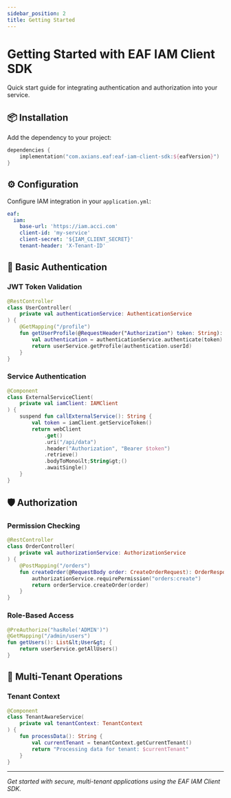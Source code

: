 ```yaml
---
sidebar_position: 2
title: Getting Started
---
```


# Getting Started with EAF IAM Client SDK

Quick start guide for integrating authentication and authorization into your service.

## 📦 Installation

Add the dependency to your project:

```kotlin
dependencies {
    implementation("com.axians.eaf:eaf-iam-client-sdk:${eafVersion}")
}
```

## ⚙️ Configuration

Configure IAM integration in your `application.yml`:

```yaml
eaf:
  iam:
    base-url: 'https://iam.acci.com'
    client-id: 'my-service'
    client-secret: '${IAM_CLIENT_SECRET}'
    tenant-header: 'X-Tenant-ID'
```

## 🔑 Basic Authentication

### JWT Token Validation

```kotlin
@RestController
class UserController(
    private val authenticationService: AuthenticationService
) {
    @GetMapping("/profile")
    fun getUserProfile(@RequestHeader("Authorization") token: String): UserProfile {
        val authentication = authenticationService.authenticate(token)
        return userService.getProfile(authentication.userId)
    }
}
```

### Service Authentication

```kotlin
@Component
class ExternalServiceClient(
    private val iamClient: IAMClient
) {
    suspend fun callExternalService(): String {
        val token = iamClient.getServiceToken()
        return webClient
            .get()
            .uri("/api/data")
            .header("Authorization", "Bearer $token")
            .retrieve()
            .bodyToMono&lt;String&gt;()
            .awaitSingle()
    }
}
```

## 🛡️ Authorization

### Permission Checking

```kotlin
@RestController
class OrderController(
    private val authorizationService: AuthorizationService
) {
    @PostMapping("/orders")
    fun createOrder(@RequestBody order: CreateOrderRequest): OrderResponse {
        authorizationService.requirePermission("orders:create")
        return orderService.createOrder(order)
    }
}
```

### Role-Based Access

```kotlin
@PreAuthorize("hasRole('ADMIN')")
@GetMapping("/admin/users")
fun getUsers(): List&lt;User&gt; {
    return userService.getAllUsers()
}
```

## 🏢 Multi-Tenant Operations

### Tenant Context

```kotlin
@Component
class TenantAwareService(
    private val tenantContext: TenantContext
) {
    fun processData(): String {
        val currentTenant = tenantContext.getCurrentTenant()
        return "Processing data for tenant: $currentTenant"
    }
}
```

---

_Get started with secure, multi-tenant applications using the EAF IAM Client SDK._
